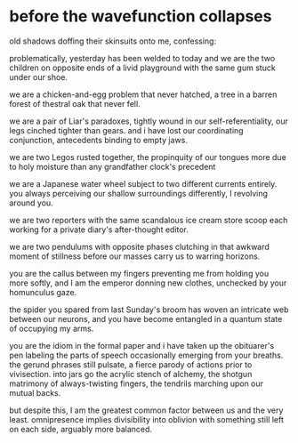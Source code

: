 # before the wavefunction collapses

old shadows doffing their skinsuits
onto me, confessing:

problematically, yesterday has been welded to today
and we are the two children on opposite ends of a livid playground
with the same gum
stuck under our shoe.

we are a chicken-and-egg problem
that never hatched, a tree in a barren forest
of thestral oak that never fell.

we are a pair of Liar's paradoxes, tightly wound
in our self-referentiality, our legs cinched
tighter than gears. and i have lost our coordinating
conjunction, antecedents binding to empty jaws.

we are two Legos rusted together,
the propinquity of our
tongues more due to holy moisture than
any grandfather clock's precedent

we are a Japanese water wheel
subject to two different currents entirely.
you always perceiving our shallow surroundings differently,
I revolving around you.

we are two reporters with the same
scandalous ice cream store scoop
each working for a private diary's after-thought editor.

we are two pendulums with opposite phases
clutching in that awkward moment of stillness
before our masses carry us to warring horizons.

you are the callus between my fingers
preventing me from holding you more softly,
and I am the emperor donning new clothes,
unchecked by your homunculus gaze.

the spider you spared from last Sunday's broom
has woven an intricate web between our
neurons, and you have
become entangled in a quantum state of occupying
my arms.

you are the idiom in the formal paper
and i have taken up the obituarer's pen
labeling the parts of speech occasionally
emerging from your breaths. the gerund phrases
still pulsate, a fierce parody of actions
prior to vivisection. into jars go the acrylic stench
of alchemy, the shotgun matrimony of always-twisting
fingers, the tendrils marching upon our mutual backs.

but despite this,
I am the greatest common factor between us
and the very least.
omnipresence implies divisibility into oblivion
with something still left on each side,
arguably more balanced.
